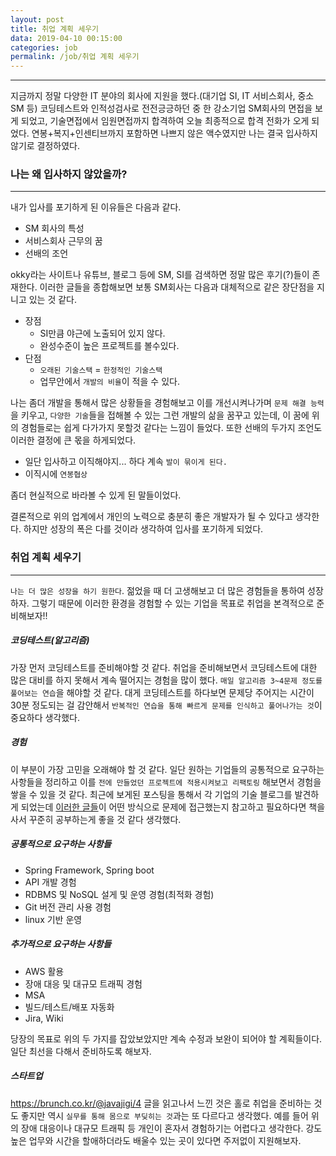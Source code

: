 ```yaml
---
layout: post
title: 취업 계획 세우기
data: 2019-04-10 00:15:00
categories: job
permalink: /job/취업 계획 세우기
---
```


---



지금까지 정말 다양한 IT 분야의 회사에 지원을 했다.(대기업 SI, IT 서비스회사, 중소 SM 등) 코딩테스트와 인적성검사로 전전긍긍하던 중 한 강소기업 SM회사의 면접을 보게 되었고, 기술면접에서 임원면접까지 합격하여 오늘 최종적으로 합격 전화가 오게 되었다. 연봉+복지+인센티브까지 포함하면 나쁘지 않은 액수였지만 나는 결국 입사하지 않기로 결정하였다. 



### 나는 왜 입사하지 않았을까?

------

내가 입사를 포기하게 된 이유들은 다음과 같다.

- SM 회사의 특성
- 서비스회사 근무의 꿈
- 선배의 조언

okky라는 사이트나 유튜브, 블로그 등에 SM, SI를 검색하면 정말 많은 후기(?)들이 존재한다. 이러한 글들을 종합해보면 보통 SM회사는 다음과 대체적으로 같은 장단점을 지니고 있는 것 같다.

- 장점
  - SI만큼 야근에 노출되어 있지 않다.
  - 완성수준이 높은 프로젝트를 볼수있다.
- 단점
  - `오래된 기술스택` = `한정적인 기술스택`
  - 업무안에서 `개발의 비율`이 적을 수 있다.

나는 좀더 개발을 통해서 많은 상황들을 경험해보고 이를 개선시켜나가며 `문제 해결 능력`을 키우고, `다양한 기술`들을 접해볼 수 있는 그런 개발의 삶을 꿈꾸고 있는데, 이 꿈에 위의 경험들로는 쉽게 다가가지 못할것 같다는 느낌이 들었다. 또한 선배의 두가지 조언도 이러한 결정에 큰 몫을 하게되었다.

- 일단 입사하고 이직해야지... 하다 계속 `발이 묶이게 된다.`
- 이직시에 `연봉협상`

좀더 현실적으로 바라볼 수 있게 된 말들이었다.

결론적으로 위의 업계에서 개인의 노력으로 충분히 좋은 개발자가 될 수 있다고 생각한다. 하지만 성장의 폭은 다를 것이라 생각하여 입사를 포기하게 되었다.

### 취업 계획 세우기

------

 `나는 더 많은 성장을 하기 원한다`. 젊었을 때 더 고생해보고 더 많은 경험들을 통하여 성장하자. 그렇기 때문에 이러한 환경을 경험할 수 있는 기업을 목표로 취업을 본격적으로 준비해보자!!

##### 코딩테스트(알고리즘)

가장 먼저 코딩테스트를 준비해야할 것 같다. 취업을 준비해보면서 코딩테스트에 대한 많은 대비를 하지 못해서 계속 떨어지는 경험을 많이 했다. `매일 알고리즘 3~4문제 정도를 풀어보는 연습`을 해야할 것 같다. 대게 코딩테스트를 하다보면 문제당 주어지는 시간이 30분 정도되는 걸 감안해서 `반복적인 연습을 통해 빠르게 문제를 인식하고 풀어나가는 것`이 중요하다 생각했다.



##### 경험

이 부분이 가장 고민을 오래해야 할 것 같다. 일단 원하는 기업들의 공통적으로 요구하는 사항들을 정리하고 이를 `전에 만들었던 프로젝트에 적용시켜보고 리팩토링` 해보면서 경험을 쌓을 수 있을 것 같다. 최근에 보게된 포스팅을 통해서 각 기업의 기술 블로그를 발견하게 되었는데 [이러한 글들](http://woowabros.github.io/category/experience/)이 어떤 방식으로 문제에 접근했는지 참고하고 필요하다면 책을 사서 꾸준히 공부하는게 좋을 것 같다 생각했다. 

##### 공통적으로 요구하는 사항들

- Spring Framework, Spring boot
- API 개발 경험
- RDBMS 및 NoSQL 설게 및 운영 경험(최적화 경험)
- Git 버전 관리 사용 경험
- linux 기반 운영

##### 추가적으로 요구하는 사항들

- AWS 활용
- 장애 대응 및 대규모 트래픽 경험
- MSA
- 빌드/테스트/배포 자동화
- Jira, Wiki

당장의 목표로 위의 두 가지를 잡았보았지만 계속 수정과 보완이 되어야 할 계획들이다. 일단 최선을 다해서 준비하도록 해보자. 



##### 스타트업

<https://brunch.co.kr/@javajigi/4> 글을 읽고나서 느낀 것은 홀로 취업을 준비하는 것도 좋지만 역시 `실무를 통해 몸으로 부딪히는 것`과는 또 다르다고 생각했다. 예를 들어 위의 장애 대응이나 대규모 트래픽 등 개인이 혼자서 경험하기는 어렵다고 생각한다. 강도 높은 업무와 시간을 할애하더라도 배울수 있는 곳이 있다면 주저없이 지원해보자.
